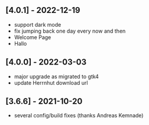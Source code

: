## [4.0.1] - 2022-12-19
- support dark mode
- fix jumping back one day every now and then
- Welcome Page
- Hallo

## [4.0.0] - 2022-03-03
- major upgrade as migrated to gtk4
- update Herrnhut download url

## [3.6.6] - 2021-10-20
- several config/build fixes (thanks Andreas Kemnade)